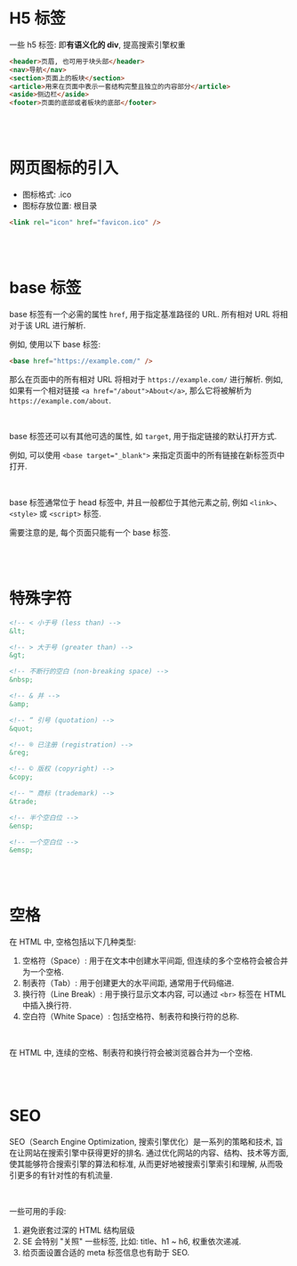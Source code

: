 # H5 标签

一些 h5 标签: 即**有语义化的 div**, 提高搜索引擎权重

```html
<header>页眉, 也可用于块头部</header>
<nav>导航</nav>
<section>页面上的板块</section>
<article>用来在页面中表示一套结构完整且独立的内容部分</article>
<aside>侧边栏</aside>
<footer>页面的底部或者板块的底部</footer>
```

<br><br>

# 网页图标的引入

-   图标格式: .ico
-   图标存放位置: 根目录

```html
<link rel="icon" href="favicon.ico" />
```

<br><br>

# base 标签

base 标签有一个必需的属性 `href`, 用于指定基准路径的 URL. 所有相对 URL 将相对于该 URL 进行解析.

例如, 使用以下 base 标签:

```html
<base href="https://example.com/" />
```

那么在页面中的所有相对 URL 将相对于 `https://example.com/` 进行解析. 例如, 如果有一个相对链接 `<a href="/about">About</a>`, 那么它将被解析为 `https://example.com/about`.

<br>

base 标签还可以有其他可选的属性, 如 `target`, 用于指定链接的默认打开方式.

例如, 可以使用 `<base target="_blank">` 来指定页面中的所有链接在新标签页中打开.

<br>

base 标签通常位于 head 标签中, 并且一般都位于其他元素之前, 例如 `<link>`、`<style>` 或 `<script>` 标签.

需要注意的是, 每个页面只能有一个 base 标签.

<br><br>

# 特殊字符

```html
<!-- < 小于号 (less than) -->
&lt;

<!-- > 大于号 (greater than) -->
&gt;

<!-- 不断行的空白 (non-breaking space) -->
&nbsp;

<!-- & 并 -->
&amp;

<!-- “ 引号 (quotation) -->
&quot;

<!-- ® 已注册 (registration) -->
&reg;

<!-- © 版权 (copyright) -->
&copy;

<!-- ™ 商标 (trademark) -->
&trade;

<!-- 半个空白位 -->
&ensp;

<!-- 一个空白位 -->
&emsp;
```

<br><br>

# 空格

在 HTML 中, 空格包括以下几种类型:

1. 空格符（Space）: 用于在文本中创建水平间距, 但连续的多个空格符会被合并为一个空格.
2. 制表符（Tab）: 用于创建更大的水平间距, 通常用于代码缩进.
3. 换行符（Line Break）: 用于换行显示文本内容, 可以通过 `<br>` 标签在 HTML 中插入换行符.
4. 空白符（White Space）: 包括空格符、制表符和换行符的总称.

<br>

在 HTML 中, 连续的空格、制表符和换行符会被浏览器合并为一个空格.

<br><br>

# SEO

SEO（Search Engine Optimization, 搜索引擎优化）是一系列的策略和技术, 旨在让网站在搜索引擎中获得更好的排名. 通过优化网站的内容、结构、技术等方面, 使其能够符合搜索引擎的算法和标准, 从而更好地被搜索引擎索引和理解, 从而吸引更多的有针对性的有机流量.

<br>

一些可用的手段:

1.  避免嵌套过深的 HTML 结构层级
2.  SE 会特别 "关照" 一些标签, 比如: title、h1 ~ h6, 权重依次递减.
3.  给页面设置合适的 meta 标签信息也有助于 SEO.

<br><br>
